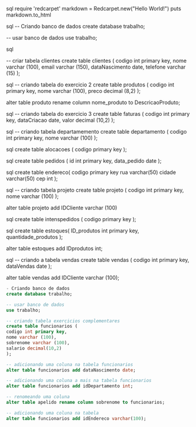 sql
require 'redcarpet'
markdown = Redcarpet.new("Hello World!")
puts markdown.to_html

sql
-- Criando banco de dados
create database trabalho;

-- usar banco de dados
use trabalho;


sql

-- criar tabela clientes
create table clientes (
codigo int primary key,
nome varchar (100),
email varchar (150),
dataNascimento date,
telefone varchar (15)
);


sql
-- criando tabela do exercicio 2
create table produtos (
codigo int primary key,
nome varchar (100),
preco decimal (8,2)
);

alter table produto rename column nome_produto to DescricaoProduto; 



sql
-- criando tabela do exercicio 3
create table faturas (
codigo int primary key,
dataCriacao date,
valor decimal (10,2)
);

sql
-- criando tabela departamemento 
create table departamento (
codigo int primary key,
nome varchar (100)
);

sql
create table alocacoes (
codigo primary key 
);


sql
create table pedidos (
id int primary key,
data_pedido date
);


sql
create table endereco(
codigo primary key
rua varchar(50)
cidade varchar(50)
cep  int 
);


sql
-- criando tabela projeto
create table projeto (
codigo int primary key,
nome varchar (100)
);

alter table projeto add IDCliente varchar (100)



sql
create table intenspedidos (
codigo primary key
);


sql
create table estoques(
 ID_produtos int primary key,
 quantidade_produtos
 );

 alter table estoques add IDprodutos int;

 

 sql
 -- criando a tabela vendas
create table vendas (
codigo int primary key,
dataVendas date
);

alter table vendas add IDCliente varchar (100);



```sql
- Criando banco de dados
create database trabalho;

-- usar banco de dados
use trabalho;

-- criando tabela exercicios complementares
create table funcionarios (
codigo int primary key,
nome varchar (100),
sobrenome varchar (100),
salario decimal(10,2)
);
```

```sql
-- adicionando uma coluna na tabela funcionarios
alter table funcionarios add dataNascimento date;

-- adicionando uma coluna a mais na tabela funcionarios
alter table funcionarios add idDepartamento int;

-- renomeando uma coluna
alter table apelido rename column sobrenome to funcionarios;

-- adicionando uma coluna na tabela
alter table funcionarios add idEndereco varchar(100);
```
